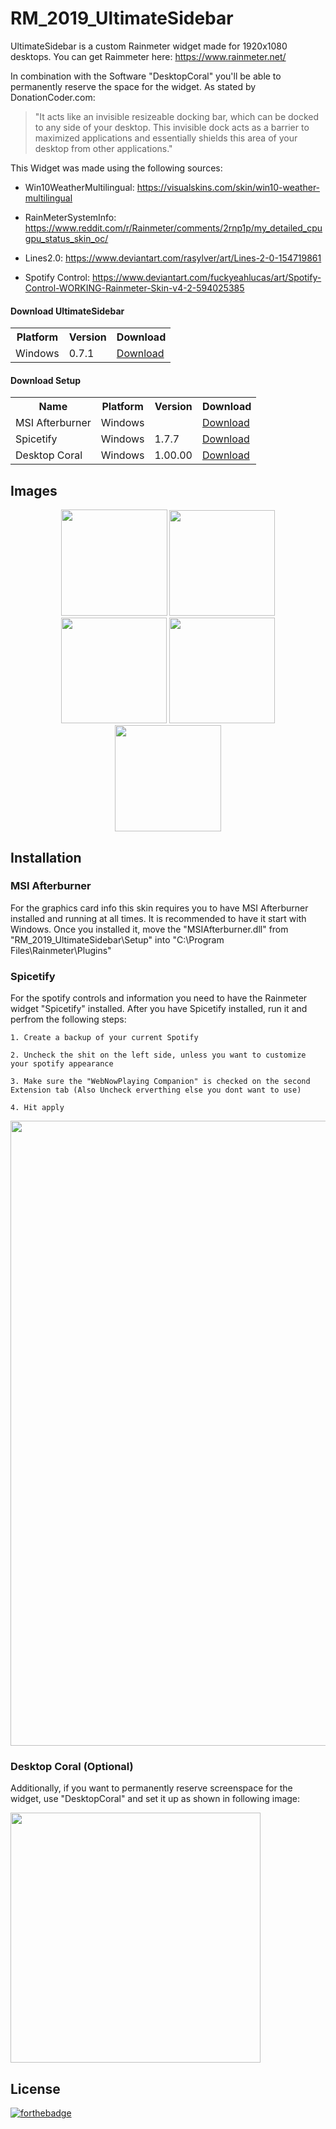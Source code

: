 # RM_2019_UltimateSidebar
UltimateSidebar is a custom Rainmeter widget made for 1920x1080 desktops.
You can get Raimmeter here: https://www.rainmeter.net/

In combination with the Software "DesktopCoral" you'll be able to permanently reserve the space for the widget.
As stated by DonationCoder.com: 

> "It acts like an invisible resizeable docking bar, which can be docked to any side of your desktop.
> This invisible dock acts as a barrier to maximized applications and essentially shields this area of your desktop from other applications."

This Widget was made using the following sources:

- Win10WeatherMultilingual:
https://visualskins.com/skin/win10-weather-multilingual

- RainMeterSystemInfo:
https://www.reddit.com/r/Rainmeter/comments/2rnp1p/my_detailed_cpugpu_status_skin_oc/

- Lines2.0:
https://www.deviantart.com/rasylver/art/Lines-2-0-154719861

- Spotify Control:
https://www.deviantart.com/fuckyeahlucas/art/Spotify-Control-WORKING-Rainmeter-Skin-v4-2-594025385

#### Download UltimateSidebar

<table align="center">
  <tr>
    <th>Platform</th>
    <th>Version</th>
    <th>Download</td>
  </tr>
  <tr>
    <td>Windows</td>
    <td>0.7.1</td>
    <td><a href="https://github.com/LukasVoeller/RM_2019_UltimateSidebar/raw/master/UltimateSidebar_0.7.1.rmskin">Download</a></td>
  </tr>
</table>

#### Download Setup

<table align="center">
  <tr>
    <th>Name</th>
    <th>Platform</th>
    <th>Version</th>
    <th>Download</td>
  </tr>
  <tr>
    <td>MSI Afterburner</td>
    <td>Windows</td>
    <td></td>
    <td><a href="http://download.msi.com/uti_exe/vga/MSIAfterburnerSetup.zip">Download</a></td>
  </tr>
  <tr>
    <td>Spicetify</td>
    <td>Windows</td>
    <td>1.7.7</td>
    <td><a href="https://github.com/khanhas/Spicetify/releases/download/1.7.7/Spicetify_1.7.7.rmskin">Download</a></td>
  </tr>
   <tr>
    <td>Desktop Coral</td>
    <td>Windows</td>
    <td>1.00.00</td>
    <td><a href="https://www.donationcoder.com/Software/Mouser/desktopcoral/downloads/DesktopCoralSetup.exe">Download</a></td>
  </tr>
</table>

## Images

<p align="center">
  <img src="https://github.com/LukasVoeller/RM_2019_UltimateSidebar/blob/master/Images/v0.7.1a.PNG" width="170" "v0.7.1a"/>
  <img src="https://github.com/LukasVoeller/RM_2019_UltimateSidebar/blob/master/Images/v0.7.1b.PNG" width="169" "v0.7.1b"/>
  <img src="https://github.com/LukasVoeller/RM_2019_UltimateSidebar/blob/master/Images/v0.7.1c.PNG" width="169" "v0.7.1c"/>
  <img src="https://github.com/LukasVoeller/RM_2019_UltimateSidebar/blob/master/Images/v0.7.1d.PNG" width="169" "v0.7.1d"/>
  <img src="https://github.com/LukasVoeller/RM_2019_UltimateSidebar/blob/master/Images/v0.7.1e.PNG" width="170" "v0.7.1e"/>
</p>

## Installation

### MSI Afterburner

For the graphics card info this skin requires you to have MSI Afterburner installed and running at all times. It is recommended to have it start with Windows. Once you installed it, move the "MSIAfterburner.dll" from "RM_2019_UltimateSidebar\Setup" into "C:\Program Files\Rainmeter\Plugins"

### Spicetify

For the spotify controls and information you need to have the Rainmeter widget "Spicetify" installed.
After you have Spicetify installed, run it and perfrom the following steps:

    1. Create a backup of your current Spotify
    
    2. Uncheck the shit on the left side, unless you want to customize your spotify appearance
    
    3. Make sure the "WebNowPlaying Companion" is checked on the second Extension tab (Also Uncheck erverthing else you dont want to use)
    
    4. Hit apply
  
<p align="left">
  <img src="https://github.com/LukasVoeller/RM_2019_UltimateSidebar/blob/master/Images/InkedSpicetify.jpg" width="1000" "InkedSpicetify.jpg"/>
</p>

### Desktop Coral (Optional)

Additionally, if you want to permanently reserve screenspace for the widget, use "DesktopCoral" and set it up as shown in following image:

<p align="left">
  <img src="https://github.com/LukasVoeller/RM_2019_UltimateSidebar/blob/master/Images/DesktopCoral_Settings.PNG" width="400" "DesktopCoral_Settings.PNG"/>
</p>

## License
[![forthebadge](http://forthebadge.com/images/badges/cc-0.svg)](https://creativecommons.org/publicdomain/zero/1.0/)
